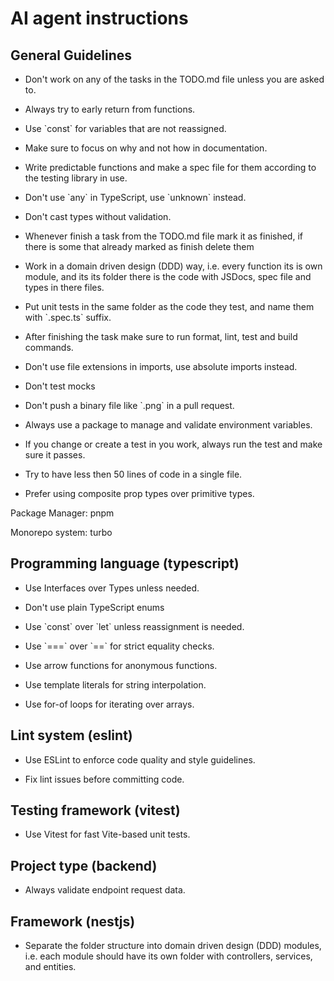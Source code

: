 # AI agent instructions

## General Guidelines

* Don't work on any of the tasks in the TODO.md file unless you are asked to.

* Always try to early return from functions.

* Use \`const\` for variables that are not reassigned.

* Make sure to focus on why and not how in documentation.

* Write predictable functions and make a spec file for them according to the testing library in use.

* Don't use \`any\` in TypeScript, use \`unknown\` instead.

* Don't cast types without validation.

* Whenever finish a task from the TODO.md file mark it as finished, if there is some that already marked as finish delete them

* Work in a domain driven design (DDD) way, i.e. every function its is own module, and its its folder there is the code with JSDocs, spec file and types in there files.

* Put unit tests in the same folder as the code they test, and name them with \`.spec.ts\` suffix.

* After finishing the task make sure to run format, lint, test and build commands.

* Don't use file extensions in imports, use absolute imports instead.

* Don't test mocks

* Don't push a binary file like \`.png\` in a pull request.

* Always use a package to manage and validate environment variables.

* If you change or create a test in you work, always run the test and make sure it passes.

* Try to have less then 50 lines of code in a single file.

* Prefer using composite prop types over primitive types.

Package Manager: pnpm

Monorepo system: turbo

## Programming language (typescript)

* Use Interfaces over Types unless needed.

* Don't use plain TypeScript enums

* Use \`const\` over \`let\` unless reassignment is needed.

* Use \`===\` over \`==\` for strict equality checks.

* Use arrow functions for anonymous functions.

* Use template literals for string interpolation.

* Use for-of loops for iterating over arrays.

## Lint system (eslint)

* Use ESLint to enforce code quality and style guidelines.

* Fix lint issues before committing code.

## Testing framework (vitest)

* Use Vitest for fast Vite-based unit tests.

## Project type (backend)

* Always validate endpoint request data.

## Framework (nestjs)

* Separate the folder structure into domain driven design (DDD) modules, i.e. each module should have its own folder with controllers, services, and entities.

